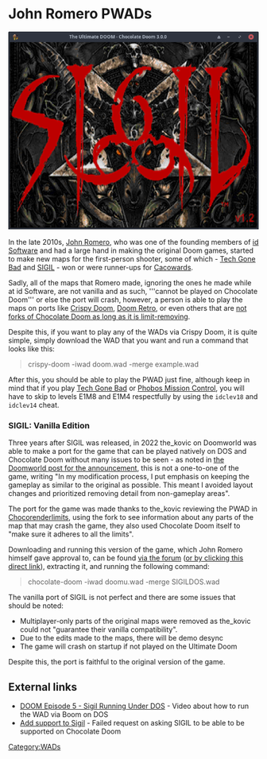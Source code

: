 # John Romero PWADs

![The title screen for SIGIL: Vanilla Edition being ran.](SIGILDOS.png "The title screen for SIGIL: Vanilla Edition being ran.")


In the late 2010s, [John Romero](https://doomwiki.org/wiki/John_Romero), who was one of the founding members of [id Software](https://doomwiki.org/wiki/id_Software) and had a large hand in making the original Doom games, started to make new maps for the first-person shooter, some of which - [Tech Gone Bad](https://doomwiki.org/wiki/Tech_Gone_Bad) and [SIGIL](https://doomwiki.org/wiki/SIGIL) - won or were runner-ups for [Cacowards](https://doomwiki.org/wiki/Cacowards).

Sadly, all of the maps that Romero made, ignoring the ones he made while at id Software, are not vanilla and as such, '''cannot be played on Chocolate Doom''' or else the port will crash, however, a person is able to play the maps on ports like [Crispy Doom](https://www.chocolate-doom.org/wiki/index.php/Crispy_Doom), [Doom Retro](https://www.chocolate-doom.org/wiki/index.php/Doom_Retro), or even others that are [not forks of Chocolate Doom as long as it is limit-removing](https://doomwiki.org/wiki/Source_port).

Despite this, if you want to play any of the WADs via Crispy Doom, it is quite simple, simply download the WAD that you want and run a command that looks like this:

> crispy-doom -iwad doom.wad -merge example.wad

After this, you should be able to play the PWAD just fine, although keep in mind that if you play [Tech Gone Bad](https://doomwiki.org/wiki/Tech_Gone_Bad) or [Phobos Mission Control](https://doomwiki.org/wiki/Phobos_Mission_Control), you will have to skip to levels E1M8 and E1M4 respectfully by using the `idclev18` and `idclev14` cheat.

### SIGIL: Vanilla Edition
Three years after SIGIL was released, in 2022 the_kovic on Doomworld was able to make a port for the game that can be played natively on DOS and Chocolate Doom without many issues to be seen - as noted in [the Doomworld post for the announcement](https://www.doomworld.com/forum/topic/127672), this is not a one-to-one of the game, writing "In my modification process, I put emphasis on keeping the gameplay as similar to the original as possible. This meant I avoided layout changes and prioritized removing detail from non-gameplay areas".

The port for the game was made thanks to the_kovic reviewing the PWAD in [Chocorenderlimits](https://www.chocolate-doom.org/wiki/index.php/Chocorenderlimits), using the fork to see information about any parts of the map that may crash the game, they also used Chocolate Doom itself to "make sure it adheres to all the limits".

Downloading and running this version of the game, which John Romero himself gave approval to, can be found [via the forum](https://www.doomworld.com/forum/topic/127672) ([or by clicking this direct link](https://www.doomworld.com/applications/core/interface/file/attachment.php?id=170902)), extracting it, and running the following command:

> chocolate-doom -iwad doomu.wad -merge SIGILDOS.wad

The vanilla port of SIGIL is not perfect and there are some issues that should be noted:

* Multiplayer-only parts of the original maps were removed as the_kovic could not "guarantee their vanilla compatibility".
* Due to the edits made to the maps, there will be demo desync
* The game will crash on startup if not played on the Ultimate Doom

Despite this, the port is faithful to the original version of the game.

## External links

* [DOOM Episode 5 - Sigil Running Under DOS](https://www.youtube.com/watch?v=dOJfikjIqWg) - Video about how to run the WAD via Boom on DOS
* [Add support to Sigil](https://github.com/chocolate-doom/chocolate-doom/issues/1173) - Failed request on asking SIGIL to be able to be supported on Chocolate Doom

[Category:WADs](https://www.chocolate-doom.org/wiki/index.php/Category:WADs)
